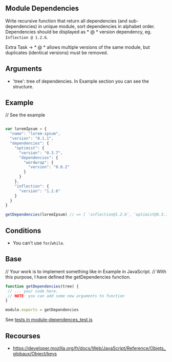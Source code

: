 ## Module Dependencies

Write recursive function that return all  dependencies (and sub-dependencies) in unique module, sort dependencies in alphabet order. 
Dependencies should be displayed as * @ * version dependency, eg. `Inflection @ 1.2.6`.

Extra Task -> * @ * allows multiple versions of the same module, but duplicates (identical versions) must be removed.

## Arguments

* 'tree': tree of dependencies.  In Example section you can see the structure.

## Example

// See the example

```javascript

var loremIpsum = {
  "name": "lorem-ipsum",
  "version": "0.1.1",
  "dependencies": {
    "optimist": {
      "version": "0.3.7",
      "dependencies": {
        "wordwrap": {
          "version": "0.0.2"
        }
      }
    },
    "inflection": {
      "version": "1.2.6"
    }
  }
}

getDependencies(loremIpsum) // => [ 'inflection@1.2.6', 'optimist@0.3.7', 'wordwrap@0.0.2' ]

```
## Conditions

* You can't use `for`/`while`.

## Base

// Your work is to implement something like in Example in JavaScript.
// With this purpose, I have defined the getDependencies function.

```js
function getDependencies(tree) {
 // ... your code here.
 // NOTE: you can add some new arguments to function
}

module.exports = getDependencies
```

See [tests in module-dependences_test.js](https://github.com/AlexVvx/code-wars/blob/master/katas/module-dependences/module-dependences_test.js)

## Recourses

* https://developer.mozilla.org/fr/docs/Web/JavaScript/Reference/Objets_globaux/Object/keys
